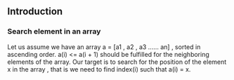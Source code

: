 ## Introduction

### Search element in an array

Let us assume we have an array a = [a1 , a2 , a3 ...... an] , sorted in ascending order. a(i) <= a(i + 1) should be fulfilled for the neighboring elements of the array. Our target is to search for the position of the element x in the array , that is we need to find index(i) such that a(i) = x. 











